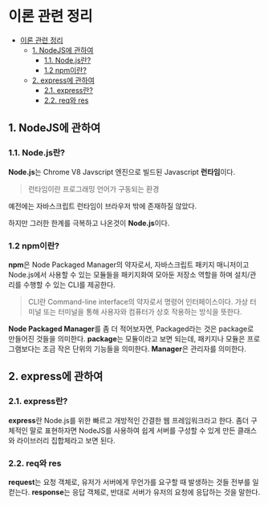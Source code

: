 # 이론 관련 정리

- [이론 관련 정리](#이론-관련-정리)
  - [1. NodeJS에 관하여](#1-nodejs에-관하여)
    - [1.1. Node.js란?](#11-nodejs란)
    - [1.2 npm이란?](#12-npm이란)
  - [2. express에 관하여](#2-express에-관하여)
    - [2.1. express란?](#21-express란)
    - [2.2. req와 res](#22-req와-res)

## 1. NodeJS에 관하여

### 1.1. Node.js란?

**Node.js**는 Chrome V8 Javscript 엔진으로 빌드된 Javascript **런타임**이다.

> 런타임이란 프로그래밍 언어가 구동되는 환경

예전에는 자바스크립트 런타임이 브라우저 밖에 존재하질 않았다.

하지만 그러한 한계를 극복하고 나온것이 **Node.js**이다.

### 1.2 npm이란?

**npm**은 Node Packaged Manager의 약자로서, 자바스크립트 패키지 매니저이고 Node.js에서 사용할 수 있는 모듈들을 패키지화여 모아둔 저장소 역할을 하며 설치/관리를 수행할 수 있는 CLI를 제공한다.

> CLI란 Command-line interface의 약자로서 명령어 인터페이스이다. 가상 터미널 또는 터미널을 통해 사용자와 컴퓨터가 상호 작용하는 방식을 뜻한다.

**Node Packaged Manager**를 좀 더 적어보자면, Packaged라는 것은 package로 만들어진 것들을 의미한다. **package**는 모듈이라고 보면 되는데, 패키지나 모듈은 프로그램보다는 조금 작은 단위의 기능들을 의미한다. **Manager**은 관리자를 의미한다.

## 2. express에 관하여

### 2.1. express란?

**express**란 Node.js를 위한 빠르고 개방적인 간결한 웹 프레임워크라고 한다. 좀더 구체적인 말로 표현하자면 NodeJS를 사용하여 쉽게 서버를 구성할 수 있게 만든 클래스와 라이브러리 집합체라고 보면 된다.

### 2.2. req와 res

**request**는 요청 객체로, 유저가 서버에게 무언가를 요구할 때 발생하는 것들 전부를 일컫는다.
**response**는 응답 객체로, 반대로 서버가 유저의 요청에 응답하는 것을 말한다.
